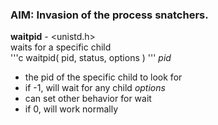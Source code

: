 ### AIM: Invasion of the process snatchers.

**waitpid** - &lt;unistd.h&gt;  
waits for a specific child  
'''c
waitpid( pid, status, options )
'''
*pid*
+ the pid of the specific child to look for
+ if -1, will wait for any child
*options*
+ can set other behavior for wait
+ if 0, will work normally
